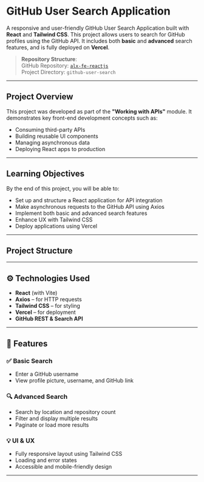 # GitHub User Search Application

A responsive and user-friendly GitHub User Search Application built with **React** and **Tailwind CSS**. This project allows users to search for GitHub profiles using the GitHub API. It includes both **basic** and **advanced** search features, and is fully deployed on **Vercel**.

> **Repository Structure**:  
> GitHub Repository: [`alx-fe-reactjs`](https://github.com/blessingemm/alx-fe-reactjs)  
> Project Directory: `github-user-search`

---

## Project Overview

This project was developed as part of the **"Working with APIs"** module. It demonstrates key front-end development concepts such as:

- Consuming third-party APIs
- Building reusable UI components
- Managing asynchronous data
- Deploying React apps to production

---

## Learning Objectives

By the end of this project, you will be able to:

- Set up and structure a React application for API integration
- Make asynchronous requests to the GitHub API using Axios
- Implement both basic and advanced search features
- Enhance UX with Tailwind CSS
- Deploy applications using Vercel

---

## Project Structure


---

## ⚙️ Technologies Used

- **React** (with Vite)
- **Axios** – for HTTP requests
- **Tailwind CSS** – for styling
- **Vercel** – for deployment
- **GitHub REST & Search API**

---

## 🧱 Features

### ✅ Basic Search
- Enter a GitHub username
- View profile picture, username, and GitHub link

### 🔍 Advanced Search
- Search by location and repository count
- Filter and display multiple results
- Paginate or load more results

### 💡 UI & UX
- Fully responsive layout using Tailwind CSS
- Loading and error states
- Accessible and mobile-friendly design

---



